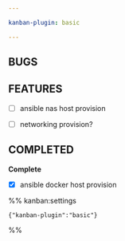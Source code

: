 ```yaml
---

kanban-plugin: basic

---
```


## BUGS



## FEATURES

- [ ] ansible nas host provision
- [ ] networking provision?


## COMPLETED

**Complete**
- [x] ansible docker host provision




%% kanban:settings
```
{"kanban-plugin":"basic"}
```
%%